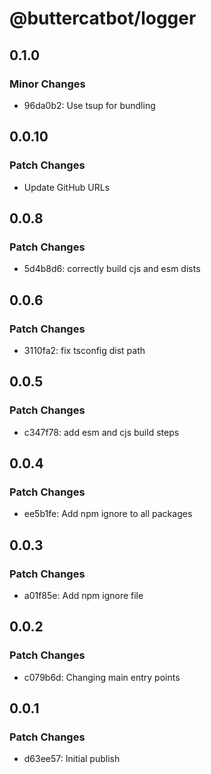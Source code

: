 # @buttercatbot/logger

## 0.1.0

### Minor Changes

- 96da0b2: Use tsup for bundling

## 0.0.10

### Patch Changes

- Update GitHub URLs

## 0.0.8

### Patch Changes

- 5d4b8d6: correctly build cjs and esm dists

## 0.0.6

### Patch Changes

- 3110fa2: fix tsconfig dist path

## 0.0.5

### Patch Changes

- c347f78: add esm and cjs build steps

## 0.0.4

### Patch Changes

- ee5b1fe: Add npm ignore to all packages

## 0.0.3

### Patch Changes

- a01f85e: Add npm ignore file

## 0.0.2

### Patch Changes

- c079b6d: Changing main entry points

## 0.0.1

### Patch Changes

- d63ee57: Initial publish
